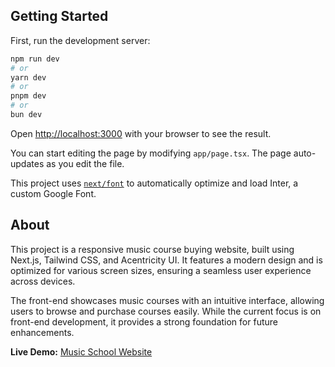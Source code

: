 ## Getting Started

First, run the development server:

```bash
npm run dev
# or
yarn dev
# or
pnpm dev
# or
bun dev
```

Open [http://localhost:3000](http://localhost:3000) with your browser to see the result.

You can start editing the page by modifying `app/page.tsx`. The page auto-updates as you edit the file.

This project uses [`next/font`](https://nextjs.org/docs/basic-features/font-optimization) to automatically optimize and load Inter, a custom Google Font.
## About

This project is a responsive music course buying website, built using Next.js, Tailwind CSS, and Acentricity UI. It features a modern design and is optimized for various screen sizes, ensuring a seamless user experience across devices.

The front-end showcases music courses with an intuitive interface, allowing users to browse and purchase courses easily. While the current focus is on front-end development, it provides a strong foundation for future enhancements.

**Live Demo:** [Music School Website](https://music-school-pied.vercel.app/)

